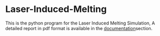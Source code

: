 # Laser-Induced-Melting
This is the python program for the Laser Induced Melting Simulation, A detailed report in pdf format is available in the [documentation](Laser_Induced_Melting/Documentation/Laser_Induced_Melting_Report.pdf)section.
